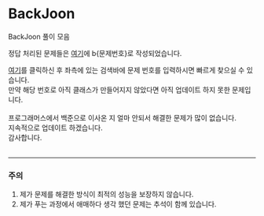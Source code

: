 # BackJoon

BackJoon 풀이 모음

정답 처리된 문제들은 [여기](https://github.com/Hounds1/BackJoon/tree/main/src/clear)에 b{문제번호}로 작성되었습니다.

[여기](https://github.com/Hounds1/BackJoon/tree/main/src/clear)를 클릭하신 후 좌측에 있는 검색바에 문제 번호를
입력하시면 빠르게 찾으실 수 있습니다. <br>
만약 해당 번호로 아직 클래스가 만들어지지 않았다면 아직 업데이트 하지 못한 문제입니다.
<br>
<br>
프로그래머스에서 백준으로 이사온 지 얼마 안되서 해결한 문제가 많이 없습니다.<br>
지속적으로 업데이트 하겠습니다.<br>
감사합니다.<br>
<br>

---
### 주의
1. 제가 문제를 해결한 방식이 최적의 성능을 보장하지 않습니다.<br>
2. 제가 푸는 과정에서 애매하다 생각 했던 문제는 추석이 함께 있습니다.

